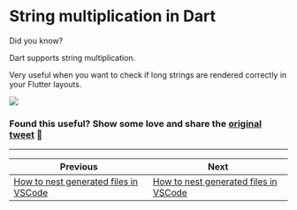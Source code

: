 # String multiplication in Dart

Did you know?

Dart supports string multiplication.

Very useful when you want to check if long strings are rendered correctly in your Flutter layouts.

![](079.png)

### Found this useful? Show some love and share the [original tweet](https://twitter.com/biz84/status/1587071641649020929) 🙏

---

| Previous | Next |
| -------- | ---- |
| [How to nest generated files in VSCode](../0078-file-nesting-vscode/index.md) | [How to nest generated files in VSCode](../0080-future.wait/index.md) |